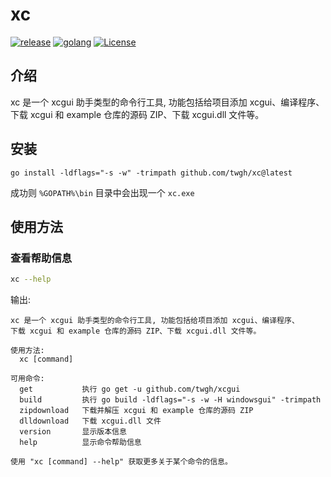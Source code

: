 # xc

<p>
	<a href="https://github.com/twgh/xc/releases"><img src="https://img.shields.io/badge/release-0.0.1-blue" alt="release"></a>
	<a href="https://golang.org"> <img src="https://img.shields.io/badge/golang-≥1.18-blue" alt="golang"></a>
	<a href="https://opensource.org/licenses/MIT"><img src="https://img.shields.io/badge/License-MIT-brightgreen" alt="License"></a>
</p>

## 介绍

xc 是一个 xcgui 助手类型的命令行工具, 功能包括给项目添加 xcgui、编译程序、下载 xcgui 和 example 仓库的源码 ZIP、下载 xcgui.dll 文件等。

## 安装

```
go install -ldflags="-s -w" -trimpath github.com/twgh/xc@latest
```

成功则 `%GOPATH%\bin` 目录中会出现一个 `xc.exe`

## 使用方法

### 查看帮助信息

```bash
xc --help
```

输出:

```
xc 是一个 xcgui 助手类型的命令行工具, 功能包括给项目添加 xcgui、编译程序、
下载 xcgui 和 example 仓库的源码 ZIP、下载 xcgui.dll 文件等。

使用方法:
  xc [command]

可用命令:
  get           执行 go get -u github.com/twgh/xcgui
  build         执行 go build -ldflags="-s -w -H windowsgui" -trimpath
  zipdownload   下载并解压 xcgui 和 example 仓库的源码 ZIP
  dlldownload   下载 xcgui.dll 文件
  version       显示版本信息
  help          显示命令帮助信息

使用 "xc [command] --help" 获取更多关于某个命令的信息。
```

